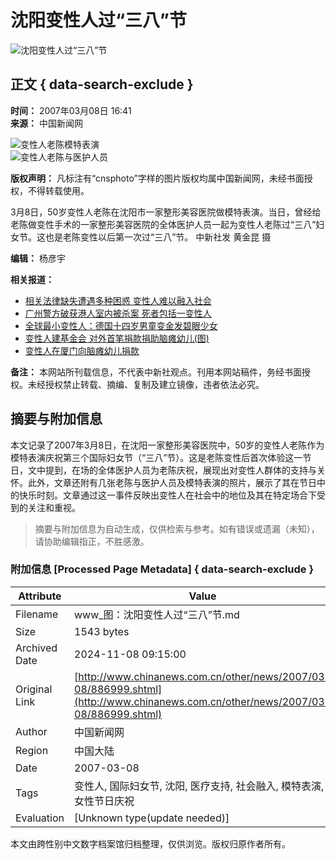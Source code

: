 # 沈阳变性人过“三八”节

![沈阳变性人过“三八”节](http://www.chinanews.com.cn/fileftp/2004-09-13/_1095043413_zxlogo.gif)

## 正文 { data-search-exclude }


**时间：** 2007年03月08日 16:41  
**来源：** 中国新闻网  

![变性人老陈模特表演](U86P4T8D886999F107DT20070308164158.jpg)  
![变性人老陈与医护人员](U86P4T8D886999F116DT20070308164158.jpg)

**版权声明：** 凡标注有“cnsphoto”字样的图片版权均属中国新闻网，未经书面授权，不得转载使用。

3月8日，50岁变性人老陈在沈阳市一家整形美容医院做模特表演。当日，曾经给老陈做变性手术的一家整形美容医院的全体医护人员一起为变性人老陈过“三八”妇女节。这也是老陈变性以后第一次过“三八”节。 中新社发 黄金昆 摄

**编辑：** 杨彦宇  

**相关报道：**  
- [相关法律缺失遭遇多种困惑 变性人难以融入社会](http://www.chinanews.com.cn/sh/news/2007/03-02/881999.shtml)  
- [广州警方破获港人室内被杀案 死者包括一变性人](http://www.chinanews.com.cn/sh/news/2007/01-31/865354.shtml)  
- [全球最小变性人：德国十四岁男童变金发碧眼少女](#)  
- [变性人建基金会 对外首笔捐款捐助脑瘫幼儿(图)](#)  
- [变性人在厦门向脑瘫幼儿捐款](http://www.chinanews.com.cn/tp/shfq/news/2006/12-26/844374.shtml)  

**备注：** 本网站所刊载信息，不代表中新社观点。刊用本网站稿件，务经书面授权。未经授权禁止转载、摘编、复制及建立镜像，违者依法必究。
<!-- tcd_original_link http://www.chinanews.com.cn/other/news/2007/03-08/886999.shtml -->
## 摘要与附加信息

<!-- tcd_abstract -->
本文记录了2007年3月8日，在沈阳一家整形美容医院中，50岁的变性人老陈作为模特表演庆祝第三个国际妇女节（“三八”节）。这是老陈变性后首次体验这一节日，文中提到，在场的全体医护人员为老陈庆祝，展现出对变性人群体的支持与关怀。此外，文章还附有几张老陈与医护人员及模特表演的照片，展示了其在节日中的快乐时刻。文章通过这一事件反映出变性人在社会中的地位及其在特定场合下受到的关注和重视。
<!-- tcd_abstract_end -->

> 摘要与附加信息为自动生成，仅供检索与参考。如有错误或遗漏（未知），请协助编辑指正，不胜感激。

### 附加信息 [Processed Page Metadata] { data-search-exclude }

| Attribute       | Value                                  |
|-----------------|----------------------------------------|
| Filename        | www_图：沈阳变性人过“三八”节.md                             |
| Size            | 1543 bytes                           |
| Archived Date   | 2024-11-08 09:15:00                             |
| Original Link   | [http://www.chinanews.com.cn/other/news/2007/03-08/886999.shtml](http://www.chinanews.com.cn/other/news/2007/03-08/886999.shtml)                       |
| Author          | 中国新闻网                               |
| Region          | 中国大陆                               |
| Date            | 2007-03-08                                 |
| Tags            | 变性人, 国际妇女节, 沈阳, 医疗支持, 社会融入, 模特表演, 女性节日庆祝                                 |
| Evaluation            | [Unknown type(update needed)]                                 |
<!-- tcd_table_end -->

本文由跨性别中文数字档案馆归档整理，仅供浏览。版权归原作者所有。
